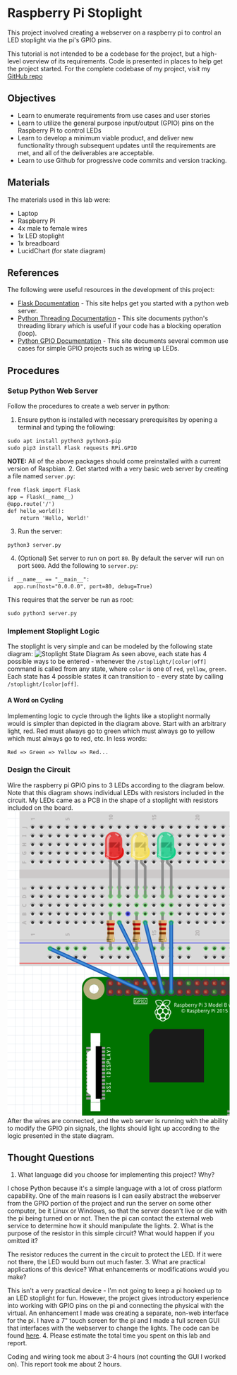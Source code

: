 # Raspberry Pi Stoplight
This project involved creating a webserver on a raspberry pi to control an LED stoplight via the pi's GPIO pins.

This tutorial is not intended to be a codebase for the project, but a high-level overview of its requirements.  Code is presented in places to help get the project started.  For the complete codebase of my project, visit my [GitHub repo](https://github.com/CraightonH/pi-automation)

## Objectives
* Learn to enumerate requirements from use cases and user stories
* Learn to utilize the general purpose input/output (GPIO) pins on the Raspberry Pi to control LEDs
* Learn to develop a minimum viable product, and deliver new functionality through subsequent updates
until the requirements are met, and all of the deliverables are acceptable.
* Learn to use Github for progressive code commits and version tracking.

## Materials
The materials used in this lab were:
* Laptop
* Raspberry Pi
* 4x male to female wires
* 1x LED stoplight
* 1x breadboard
* LucidChart (for state diagram)

## References
The following were useful resources in the development of this project:
* [Flask Documentation](http://flask.palletsprojects.com/en/1.1.x/quickstart/#a-minimal-application) - This site helps get you started with a python web server.
* [Python Threading Documentation](https://docs.python.org/3/library/threading.html) - This site documents python's threading library which is useful if your code has a blocking operation (loop).
* [Python GPIO Documentation](https://www.raspberrypi.org/documentation/usage/gpio/python/README.md) - This site documents several common use cases for simple GPIO projects such as wiring up LEDs.

## Procedures
### Setup Python Web Server
Follow the procedures to create a web server in python:
1. Ensure python is installed with necessary prerequisites by opening a terminal and typing the following:
```
sudo apt install python3 python3-pip
sudo pip3 install Flask requests RPi.GPIO
```
**NOTE:** All of the above packages should come preinstalled with a current version of Raspbian.
2. Get started with a very basic web server by creating a file named `server.py`:
```
from flask import Flask
app = Flask(__name__)
@app.route('/')
def hello_world():
    return 'Hello, World!'
```
3. Run the server:
```
python3 server.py
```
4. (Optional) Set server to run on port `80`.  By default the server will run on port `5000`.  Add the following to `server.py`:
```
if __name__ == "__main__":
  app.run(host="0.0.0.0", port=80, debug=True)
```
This requires that the server be run as root:
```
sudo python3 server.py
```

### Implement Stoplight Logic
The stoplight is very simple and can be modeled by the following state diagram:
![Stoplight State Diagram](https://www.lucidchart.com/publicSegments/view/034941ad-58dc-4ddf-9982-6051a4b32b6f/image.png)
As seen above, each state has 4 possible ways to be entered - whenever the `/stoplight/[color|off]` command is called from any state, where `color` is one of `red`, `yellow`, `green`.  Each state has 4 possible states it can transition to - every state by calling `/stoplight/[color|off]`. 

#### A Word on Cycling
Implementing logic to cycle through the lights like a stoplight normally would is simpler than depicted in the diagram above.  Start with an arbitrary light, red.  Red must always go to green which must always go to yellow which must always go to red, etc.  In less words:
```
Red => Green => Yellow => Red...
```

### Design the Circuit
Wire the raspberry pi GPIO pins to 3 LEDs according to the diagram below.  Note that this diagram shows individual LEDs with resistors included in the circuit.  My LEDs came as a PCB in the shape of a stoplight with resistors included on the board.
![Breadboard Wiring](https://github.com/CraightonH/school-blog/blob/master/LEDStoplight.png?raw=true)
After the wires are connected, and the web server is running with the ability to modify the GPIO pin signals, the lights should light up according to the logic presented in the state diagram.

## Thought Questions
1. What language did you choose for implementing this project? Why?

I chose Python because it's a simple language with a lot of cross platform capability.  One of the main reasons is I can easily abstract the webserver from the GPIO portion of the project and run the server on some other computer, be it Linux or Windows, so that the server doesn't live or die with the pi being turned on or not.  Then the pi can contact the external web service to determine how it should manipulate the lights.
2. What is the purpose of the resistor in this simple circuit? What would happen if you omitted it?

The resistor reduces the current in the circuit to protect the LED.  If it were not there, the LED would burn out much faster.
3. What are practical applications of this device? What enhancements or modifications would you make?

This isn't a very practical device - I'm not going to keep a pi hooked up to an LED stoplight for fun.  However, the project gives introductory experience into working with GPIO pins on the pi and connecting the physical with the virtual.  An enhancement I made was creating a separate, non-web interface for the pi.  I have a 7" touch screen for the pi and I made a full screen GUI that interfaces with the webserver to change the lights.  The code can be found [here](https://github.com/CraightonH/pi-gui).
4. Please estimate the total time you spent on this lab and report.

Coding and wiring took me about 3-4 hours (not counting the GUI I worked on).  This report took me about 2 hours.